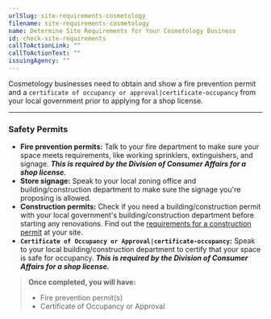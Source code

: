 ```yaml
---
urlSlug: site-requirements-cosmetology
filename: site-requirements-cosmetology
name: Determine Site Requirements for Your Cosmetology Business
id: check-site-requirements
callToActionLink: ""
callToActionText: ""
issuingAgency: ""
---
```


Cosmetology businesses need to obtain and show a fire prevention permit and a `certificate of occupancy or approval|certificate-occupancy` from your local government prior to applying for a shop license.

---

### Safety Permits

- **Fire prevention permits:** Talk to your fire department to make sure your space meets requirements, like working sprinklers, extinguishers, and signage. **_This is required by the Division of Consumer Affairs for a shop license._**
- **Store signage:** Speak to your local zoning office and building/construction department to make sure the signage you're proposing is allowed.
- **Construction permits:** Check if you need a building/construction permit with your local government's building/construction department before starting any renovations. Find out the [requirements for a construction permit](https://business.nj.gov/pages/building-permits-and-inspections) at your site.
- **`Certificate of Occupancy or Approval|certificate-occupancy`:** Speak to your local building/construction department to certify that your space is safe for occupancy. **_This is required by the Division of Consumer Affairs for a shop license._**

> **Once completed, you will have:**
>
> - Fire prevention permit(s)
> - Certificate of Occupancy or Approval
